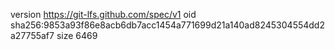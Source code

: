 version https://git-lfs.github.com/spec/v1
oid sha256:9853a93f86e8acb6db7acc1454a771699d21a140ad8245304554dd2a27755af7
size 6469

